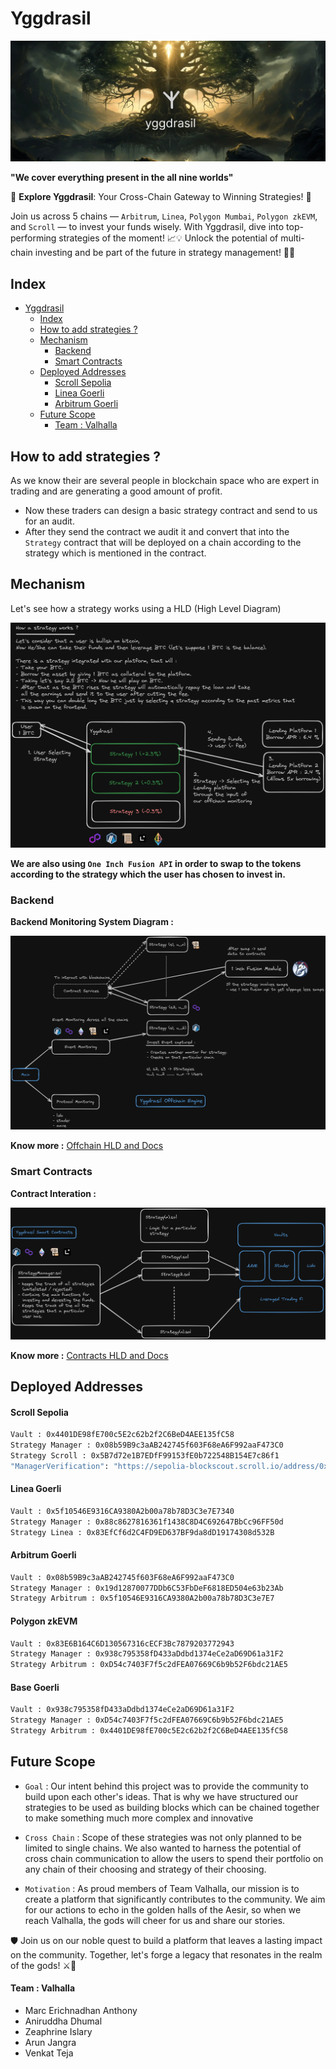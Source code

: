 # Yggdrasil

![yggdrasil](./docs/yggdrasil.png)

**"We cover everything present in the all nine worlds"**

🌟 **Explore Yggdrasil**: Your Cross-Chain Gateway to Winning Strategies! 🚀

Join us across 5 chains — `Arbitrum`, `Linea`, `Polygon Mumbai`, `Polygon zkEVM`, and `Scroll` — to invest your funds wisely. With Yggdrasil, dive into top-performing strategies of the moment! 📈💡
Unlock the potential of multi-chain investing and be part of the future in strategy management! 🌈✨

## Index

- [Yggdrasil](#yggdrasil)
  - [Index](#index)
  - [How to add strategies ?](#how-to-add-strategies-)
  - [Mechanism](#mechanism)
    - [Backend](#backend)
    - [Smart Contracts](#smart-contracts)
  - [Deployed Addresses](#deployed-addresses)
    - [Scroll Sepolia](#scroll-sepolia)
    - [Linea Goerli](#linea-goerli)
    - [Arbitrum Goerli](#arbitrum-goerli)
  - [Future Scope](#future-scope)
    - [Team : Valhalla](#team--valhalla)

## How to add strategies ?

As we know their are several people in blockchain space who are expert in trading and are generating a good amount of profit.

- Now these traders can design a basic strategy contract and send to us for an audit.
- After they send the contract we audit it and convert that into the `Strategy` contract that will be deployed on a chain according to the strategy which is mentioned in the contract.

## Mechanism

Let's see how a strategy works using a HLD (High Level Diagram)

![Mechanism](./docs/strategy.png)

**We are also using `One Inch Fusion API` in order to swap to the tokens according to the strategy which the user has chosen to invest in.**

### Backend

**Backend Monitoring System Diagram :**

![backend](./docs/offchain.png)

**Know more :** [Offchain HLD and Docs](./backend/Readme.md)

### Smart Contracts

**Contract Interation :**

![contract](./docs/contract.png)

**Know more :** [Contracts HLD and Docs](./smart-contracts/README.md)

## Deployed Addresses

#### Scroll Sepolia

```sh
Vault : 0x4401DE98fE700c5E2c62b2f2C6BeD4AEE135fC58
Strategy Manager : 0x08b59B9c3aAB242745f603F68eA6F992aaF473C0
Strategy Scroll : 0x5B7d72e1B7EDfF99153fE0b722548B154E7c86f1
"ManagerVerification": "https://sepolia-blockscout.scroll.io/address/0x08b59B9c3aAB242745f603F68eA6F992aaF473C0/contracts#address-tabs"

```

#### Linea Goerli

```sh
Vault : 0x5f10546E9316CA9380A2b00a78b78D3C3e7E7340
Strategy Manager : 0x88c8627816361f1438C8D4C692647BbCc96FF50d
Strategy Linea : 0x83EfCf6d2C4FD9ED637BF9da8dD19174308d532B
```

#### Arbitrum Goerli

```sh
Vault : 0x08b59B9c3aAB242745f603F68eA6F992aaF473C0
Strategy Manager : 0x19d12870077DDb6C53FbDeF6818ED504e63b23Ab
Strategy Arbitrum : 0x5f10546E9316CA9380A2b00a78b78D3C3e7E7
```

#### Polygon zkEVM

```sh
Vault : 0x83E6B164C6D130567316cECF3Bc7879203772943
Strategy Manager : 0x938c795358fD433aDdbd1374eCe2aD69D61a31F2
Strategy Arbitrum : 0xD54c7403F7f5c2dFEA07669C6b9b52F6bdc21AE5
```

#### Base Goerli

```sh
Vault : 0x938c795358fD433aDdbd1374eCe2aD69D61a31F2
Strategy Manager : 0xD54c7403F7f5c2dFEA07669C6b9b52F6bdc21AE5
Strategy Arbitrum : 0x4401DE98fE700c5E2c62b2f2C6BeD4AEE135fC58
```

## Future Scope

- `Goal` : Our intent behind this project was to provide the community to build upon each other's ideas. That is why we have structured our strategies to be used as building blocks which can be chained together to make something much more complex and innovative

- `Cross Chain` : Scope of these strategies was not only planned to be limited to single chains. We also wanted to harness the potential of cross chain communication to allow the users to spend their portfolio on any chain of their choosing and strategy of their choosing.

- `Motivation` : As proud members of Team Valhalla, our mission is to create a platform that significantly contributes to the community. We aim for our actions to echo in the golden halls of the Aesir, so when we reach Valhalla, the gods will cheer for us and share our stories.

🛡️ Join us on our noble quest to build a platform that leaves a lasting impact on the community. Together, let's forge a legacy that resonates in the realm of the gods! ⚔️🌟

#### Team : Valhalla

- Marc Erichnadhan Anthony
- Aniruddha Dhumal
- Zeaphrine Islary
- Arun Jangra
- Venkat Teja
